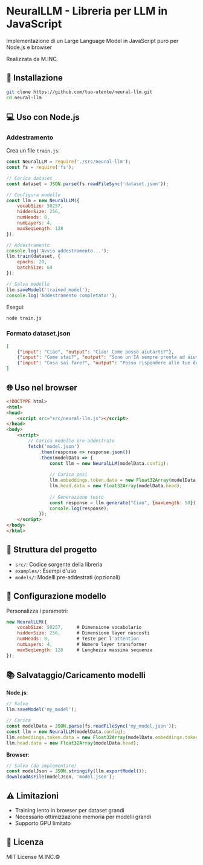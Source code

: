 # NeuralLLM - Libreria per LLM in JavaScript

Implementazione di un Large Language Model in JavaScript puro per Node.js e browser

Realizzata da M.INC.

## 🚀 Installazione

```bash
git clone https://github.com/tuo-utente/neural-llm.git
cd neural-llm
```

## 💻 Uso con Node.js

### Addestramento
Crea un file `train.js`:
```javascript
const NeuralLLM = require('./src/neural-llm');
const fs = require('fs');

// Carica dataset
const dataset = JSON.parse(fs.readFileSync('dataset.json'));

// Configura modello
const llm = new NeuralLLM({
    vocabSize: 50257,
    hiddenSize: 256,
    numHeads: 8,
    numLayers: 4,
    maxSeqLength: 128
});

// Addestramento
console.log('Avvio addestramento...');
llm.train(dataset, {
    epochs: 20,
    batchSize: 64
});

// Salva modello
llm.saveModel('trained_model');
console.log('Addestramento completato!');
```

Esegui:
```bash
node train.js
```

### Formato dataset.json
```json
[
    {"input": "Ciao", "output": "Ciao! Come posso aiutarti?"},
    {"input": "Come stai?", "output": "Sono un'IA sempre pronta ad aiutare!"},
    {"input": "Cosa sai fare?", "output": "Posso rispondere alle tue domande e conversare"}
]
```

## 🌐 Uso nel browser
```html
<!DOCTYPE html>
<html>
<head>
    <script src="src/neural-llm.js"></script>
</head>
<body>
    <script>
        // Carica modello pre-addestrato
        fetch('model.json')
            .then(response => response.json())
            .then(modelData => {
                const llm = new NeuralLLM(modelData.config);
                
                // Carica pesi
                llm.embeddings.token.data = new Float32Array(modelData.embeddings.token);
                llm.head.data = new Float32Array(modelData.head);
                
                // Generazione testo
                const response = llm.generate("Ciao", {maxLength: 50});
                console.log(response);
            });
    </script>
</body>
</html>
```

## 📁 Struttura del progetto
- `src/`: Codice sorgente della libreria
- `examples/`: Esempi d'uso
- `models/`: Modelli pre-addestrati (opzionali)

## 🔧 Configurazione modello
Personalizza i parametri:
```javascript
new NeuralLLM({
    vocabSize: 50257,     # Dimensione vocabolario
    hiddenSize: 256,      # Dimensione layer nascosti
    numHeads: 8,          # Teste per l'attention
    numLayers: 4,         # Numero layer transformer
    maxSeqLength: 128     # Lunghezza massima sequenza
});
```

## 📚 Salvataggio/Caricamento modelli

**Node.js**:
```javascript
// Salva
llm.saveModel('my_model');

// Carica
const modelData = JSON.parse(fs.readFileSync('my_model.json'));
const llm = new NeuralLLM(modelData.config);
llm.embeddings.token.data = new Float32Array(modelData.embeddings.token);
llm.head.data = new Float32Array(modelData.head);
```

**Browser**:
```javascript
// Salva (da implementare)
const modelJson = JSON.stringify(llm.exportModel());
downloadAsFile(modelJson, 'model.json');
```

## ⚠️ Limitazioni
- Training lento in browser per dataset grandi
- Necessario ottimizzazione memoria per modelli grandi
- Supporto GPU limitato

## 📄 Licenza
MIT License
M.INC.©
